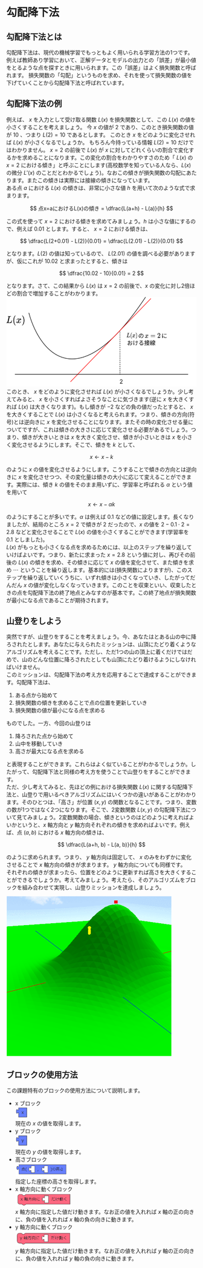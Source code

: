 # 勾配降下法

## 勾配降下法とは
勾配降下法は、現代の機械学習でもっともよく用いられる学習方法の1つです。
例えば教師あり学習において、正解データとモデルの出力との「誤差」が最小値をとるような点を探すときに用いられます。この「誤差」はよく損失関数と呼ばれます。
損失関数の「勾配」というものを求め、それを使って損失関数の値を下げていくことから勾配降下法と呼ばれています。

## 勾配降下法の例
例えば、 $x$ を入力として受け取る関数 $L(x)$ を損失関数として、この $L(x)$ の値を小さくすることを考えましょう。
今 $x$ の値が $2$ であり、このとき損失関数の値が $10$ 、つまり $L(2)=10$ であるとします。
このとき $x$ をどのように変化させれば $L(x)$ が小さくなるでしょうか。
もちろん今持っている情報 $L(2)=10$ だけではわかりません。
$x=2$ の前後で $L(x)$ が $x$ に対してどれくらいの割合で変化するかを求めることになります。この変化の割合をわかりやすさのため「 $L(x)$ の $x=2$ における傾き」と呼ぶことにします(高校数学を知っている人なら、$L(x)$ の微分 $L'(x)$ のことだとわかるでしょう)。なおこの傾きが損失関数の勾配にあたります。またこの傾きは実際には接線の傾きになっています。  
ある点 $a$ における $L(x)$ の傾きは、非常に小さな値 $h$ を用いて次のような式で求まります。 

$$
  点x=aにおけるL(x)の傾き = \dfrac{L(a+h) - L(a)}{h}
$$ 

この式を使って $x=2$ における傾きを求めてみましょう。$h$ は小さな値にするので、例えば $0.01$ とします。すると、 $x=2$ における傾きは、 

$$
  \dfrac{L(2+0.01) - L(2)}{0.01} = \dfrac{L(2.01) - L(2)}{0.01}
$$ 

となります。$L(2)$ の値は知っているので、 $L(2.01)$ の値を調べる必要がありますが、仮にこれが $10.02$ と求まったとすると、傾きは

$$
  \dfrac{10.02 - 10}{0.01} = 2
$$ 

となります。さて、この結果から $L(x)$ は $x=2$ の前後で、$x$ の変化に対し2倍ほどの割合で増加することがわかります。  
<img src="./images/Lx.svg">  
このとき、 $x$ をどのように変化させれば $L(x)$ が小さくなるでしょうか。少し考えてみると、 $x$ を小さくすればよさそうなことに気づきます(逆に $x$ を大きくすれば $L(x)$ は大きくなります)。もし傾きが $-2$ などの負の値だったとすると、 $x$ を大きくすることで $L(x)$ は小さくなると考えられます。つまり、傾きの方向(符号)とは逆向きに $x$ を変化させることになります。またその時の変化させる量についてですが、これは傾きの大きさに応じて変化させる必要があるでしょう。つまり、傾きが大きいときは $x$ を大きく変化させ、傾きが小さいときは $x$ を小さく変化させるようにします。そこで、傾きを $k$ として、 

$$
  x \leftarrow x - k
$$ 

のように $x$ の値を変化させるようにします。こうすることで傾きの方向とは逆向きに $x$ を変化させつつ、その変化量は傾きの大小に応じて変えることができます。実際には、傾き $k$ の値をそのまま用いずに、学習率と呼ばれる $\alpha$ という値を用いて 

$$
  x \leftarrow x - \alpha k
$$

のようにすることが多いです。$\alpha$ は例えば $0.1$ などの値に設定します。長くなりましたが、結局のところ $x=2$ で傾きが $2$ だったので、$x$ の値を $2 - 0.1 \cdot 2=2.8$ などと変化させることで $L(x)$ の値を小さくすることができます(学習率を $0.1$ としました)。  
$L(x)$ がもっとも小さくなる点を求めるためには、以上のステップを繰り返していけばよいです。つまり、新たに求まった $x=2.8$ という値に対し、再びその前後の $L(x)$ の傾きを求め、その傾きに応じて $x$ の値を変化させて、また傾きを求め $\cdots$ ということを繰り返します。基本的には(損失関数によりますが)、このステップを繰り返していくうちに、いずれ傾きは小さくなっていき、したがってだんだん $x$ の値が変化しなくなっていきます。このことを収束といい、収束したときの点を勾配降下法の終了地点とみなすのが基本です。この終了地点が損失関数が最小になる点であることが期待されます。

## 山登りをしよう
突然ですが、山登りをすることを考えましょう。今、あなたはとある山の中に降ろされたとします。あなたに与えられたミッションは、山頂にたどり着くようなアルゴリズムを考えることです。ただし、ただ1つの山の頂上に着くだけではだめで、山のどんな位置に降ろされたとしても山頂にたどり着けるようにしなければいけません。  
このミッションは、勾配降下法の考え方を応用することで達成することができます。勾配降下法は、

1. ある点から始めて
2. 損失関数の傾きを求めることで点の位置を更新していき
2. 損失関数の値が最小になる点を求める

ものでした。一方、今回の山登りは

1. 降ろされた点から始めて
2. 山中を移動していき
2. 高さが最大になる点を求める

と表現することができます。これらはよく似ていることがわかるでしょうか。したがって、勾配降下法と同様の考え方を使うことで山登りをすることができます。  
ただ、少し考えてみると、先ほどの例における損失関数 $L(x)$ に関する勾配降下法と、山登りで用いるべきアルゴリズムにはいくつかの違いがあることがわかります。そのひとつは、「高さ」が位置 $(x, y)$ の関数となることです。つまり、変数の数が1つではなく2つになります。そこで、2変数関数 $L(x, y)$ の勾配降下法について見てみましょう。2変数関数の場合、傾きというのはどのように考えればよいかというと、$x$ 軸方向と $y$ 軸方向それぞれの傾きを求めればよいです。例えば、点 $(a,b)$ における $x$ 軸方向の傾きは、 

$$
  \dfrac{L(a+h, b) - L(a, b)}{h}
$$ 

のように求められます。つまり、 $y$ 軸方向は固定して、 $x$ のみをわずかに変化させることで $x$ 軸方向の傾きが求まります。 $y$ 軸方向についても同様です。  
それぞれの傾きが求まったら、位置をどのように更新すれば高さを大きくすることができるでしょうか。考えてみましょう。考えたら、そのアルゴリズムをブロックを組み合わせて実現し、山登りミッションを達成しましょう。  

<img src="./images/mountain3.png">

## ブロックの使用方法
この課題特有のブロックの使用方法について説明します。  
- x ブロック  
  <img src="./images/block_x.png" width=35px>  
  現在の $x$ の値を取得します。  
- y ブロック  
  <img src="./images/block_y.png" width=35px>  
  現在の $y$ の値を取得します。
- 高さブロック  
  <img src="./images/block_h.png" height=35px>  
  指定した座標の高さを取得します。
- x 軸方向に動くブロック  
  <img src="./images/block_x_move.png" width=150px>  
  $x$ 軸方向に指定した値だけ動きます。なお正の値を入れれば $x$ 軸の正の向きに、負の値を入れれば $x$ 軸の負の向きに動きます。
- y 軸方向に動くブロック  
  <img src="./images/block_y_move.png" width=150px>  
  $y$ 軸方向に指定した値だけ動きます。なお正の値を入れれば $y$ 軸の正の向きに、負の値を入れれば $y$ 軸の負の向きに動きます。
